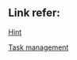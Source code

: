 ## Link refer:

[Hint](https://docs.google.com/presentation/d/1vx13UtySkh_TztiNdN0BvSMYwk6pqlaE5MG8pXYh7U4/edit?usp=sharing)

[Task management](https://docs.google.com/spreadsheets/d/1wPYGn4AUtfPxMlnEOwdv9y8D8wghkbXl/edit?usp=sharing&ouid=105673736926113720699&rtpof=true&sd=true)